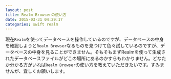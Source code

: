 ```yaml
---
layout: post
title: Realm Browserの使い方
date: 2015-03-31 04:29:17
categories: swift realm
---
```

<p>現在<code>Realm</code>を使ってデータベースを操作しているのですが、データベースの中身を確認しようと<code>Realm Browser</code>なるものを見つけて色々試しているのですが、データベースの中身を見ることができません。そもそもまずRealmを使って生成されたデータベースファイルがどこの場所にあるのかすらもわかりません。どなたか分かる方がいれば<code>Realm Browser</code>の使い方を教えていただきたいです。すみませんが、宜しくお願いします。</p>
